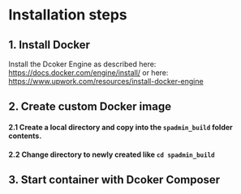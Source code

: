 # Installation steps
## 1. Install Docker
Install the Dcoker Engine as described here: https://docs.docker.com/engine/install/
or here: https://www.upwork.com/resources/install-docker-engine

## 2. Create custom Docker image

#### 2.1 Create a local directory and copy into the `spadmin_build` folder contents.
#### 2.2 Change directory to newly created like `cd spadmin_build`


## 3. Start container with Dcoker Composer

